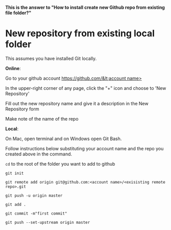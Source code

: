 **This is the answer to "How to install create new Github repo from existing file folder?"**

# **New repository from existing local folder**

This assumes you have installed Git locally.

**Online**:

Go to your github account [https://github.com/&lt;account name&gt;](https://github.com)

In the upper-right corner of any page, click the "+" icon and choose to 'New Repository'

Fill out the new repository name and give it a description in the New Repository form

Make note of the name of the repo

**Local**:

On Mac, open terminal and on Windows open Git Bash.

Follow instructions below substituting your account name and the repo you created above in the command.

`cd` to the root of the folder you want to add to github

`git init`

```
git remote add origin git@github.com:<account name>/<exisisting remote repo>.git
```

```
git push -u origin master
```

`git add .`

`git commit -m"first commit"`

`git push --set-upstream origin master`




